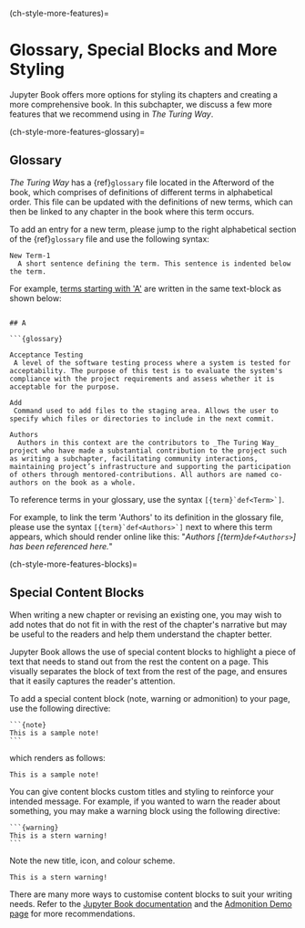 (ch-style-more-features)=
# Glossary, Special Blocks and More Styling

Jupyter Book offers more options for styling its chapters and creating a more comprehensive book.
In this subchapter, we discuss a few more features that we recommend using in _The Turing Way_.

(ch-style-more-features-glossary)=
## Glossary

_The Turing Way_ has a {ref}`glossary` file located in the Afterword of the book, which comprises of definitions of different terms in alphabetical order.
This file can be updated with the definitions of new terms, which can then be linked to any chapter in the book where this term occurs.

To add an entry for a new term, please jump to the right alphabetical section of the {ref}`glossary` file and use the following syntax:

```
New Term-1
  A short sentence defining the term. This sentence is indented below the term.
```

For example, [terms starting with 'A'](https://book.the-turing-way.org/afterword/afterword.html#a) are written in the same text-block as shown below:
```

## A

```{glossary}

Acceptance Testing
 A level of the software testing process where a system is tested for acceptability. The purpose of this test is to evaluate the system's compliance with the project requirements and assess whether it is acceptable for the purpose.

Add
 Command used to add files to the staging area. Allows the user to specify which files or directories to include in the next commit.

Authors
  Authors in this context are the contributors to _The Turing Way_ project who have made a substantial contribution to the project such as writing a subchapter, facilitating community interactions, maintaining project’s infrastructure and supporting the participation of others through mentored-contributions. All authors are named co-authors on the book as a whole.

```

To reference terms in your glossary, use the syntax ```[{term}`def<Term>`]```.

For example, to link the term 'Authors' to its definition in the glossary file, please use the syntax ```[{term}`def<Authors>`]``` next to where this term appears, which should render online like this: "*Authors [{term}`def<Authors>`] has been referenced here.*"

(ch-style-more-features-blocks)=
## Special Content Blocks

When writing a new chapter or revising an existing one, you may wish to add notes that do not fit in with the rest of the chapter's narrative but may be useful to the readers and help them understand the chapter better.

Jupyter Book allows the use of special content blocks to highlight a piece of text that needs to stand out from the rest the content on a page.
This visually separates the block of text from the rest of the page, and ensures that it easily captures the reader's attention.

To add a special content block (note, warning or admonition) to your page, use the following directive:

````
```{note}
This is a sample note!
```
````

which renders as follows:

```{note}
This is a sample note!
```

You can give content blocks custom titles and styling to reinforce your intended message.
For example, if you wanted to warn the reader about something, you may make a warning block using the following directive:

````
```{warning}
This is a stern warning!
```
````

Note the new title, icon, and colour scheme.

```{warning}
This is a stern warning!
```

There are many more ways to customise content blocks to suit your writing needs.
Refer to the [Jupyter Book documentation](https://jupyterbook.org/content/content-blocks.html#notes-warnings-and-other-admonitions) and the [Admonition Demo page](https://sphinx-book-theme.readthedocs.io/en/latest/reference/kitchen-sink/admonitions.html) for more recommendations.
